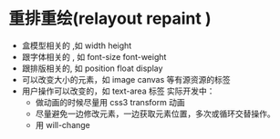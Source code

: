 # 重排重绘(relayout repaint )

- 盒模型相关的 ,如 width height
- 跟字体相关的 , 如 font-size font-weight
- 跟排版相关的, 如 position float display
- 可以改变大小的元素，如 image canvas 等有源资源的标签
- 用户操作可以改变的，如 text-area 标签
  实际开发中：
  - 做动画的时候尽量用 css3 transform 动画
  - 尽量避免一边修改元素，一边获取元素位置，多次或循环交替操作。
  - 用 will-change
